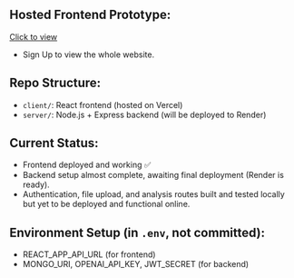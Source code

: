 ## Hosted Frontend Prototype:
[Click to view](https://web-app-project-umber.vercel.app/)
- Sign Up to view the whole website. 

## Repo Structure:
- `client/`: React frontend (hosted on Vercel)
- `server/`: Node.js + Express backend (will be deployed to Render)

## Current Status:
- Frontend deployed and working ✅
- Backend setup almost complete, awaiting final deployment (Render is ready). 
- Authentication, file upload, and analysis routes built and tested locally but yet to be deployed and functional online.

## Environment Setup (in `.env`, not committed):
- REACT_APP_API_URL (for frontend)
- MONGO_URI, OPENAI_API_KEY, JWT_SECRET (for backend)

